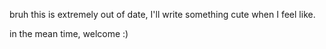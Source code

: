 bruh this is extremely out of date, I'll write something cute when I feel like.

in the mean time, welcome :)
